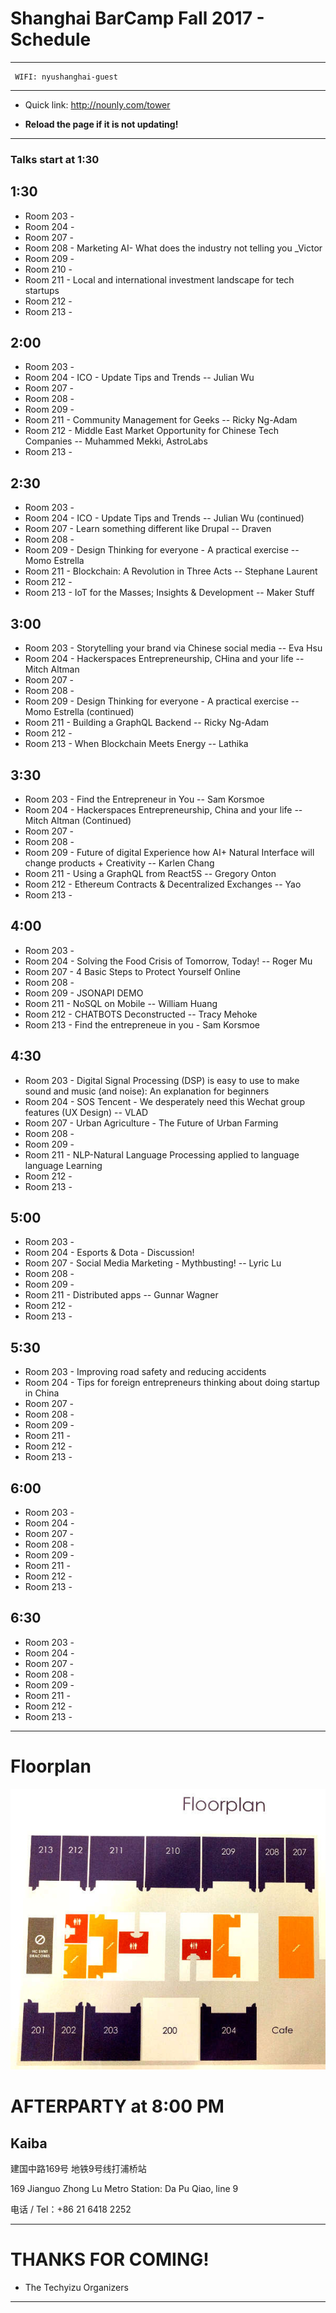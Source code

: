 # Shanghai BarCamp Fall 2017 - Schedule

--------------------------------
```
 WIFI: nyushanghai-guest
```
--------------------------------

* Quick link:  http://nounly.com/tower

* **Reload the page if it is not updating!**
--------------------------------

### Talks start at 1:30


## 1:30 

* Room 203 -  
* Room 204 - 
* Room 207 - 
* Room 208 - Marketing AI- What does the industry not telling you _Victor
* Room 209 - 
* Room 210 - 
* Room 211 - Local and international investment landscape for tech startups
* Room 212 - 
* Room 213 - 

## 2:00 

* Room 203 - 
* Room 204 - ICO - Update Tips and Trends -- Julian Wu 
* Room 207 - 
* Room 208 - 
* Room 209 - 
* Room 211 - Community Management for Geeks -- Ricky Ng-Adam
* Room 212 - Middle East Market Opportunity for Chinese Tech Companies -- Muhammed Mekki, AstroLabs
* Room 213 - 

## 2:30 

* Room 203 - 
* Room 204 - ICO - Update Tips and Trends -- Julian Wu (continued)
* Room 207 - Learn something different like Drupal -- Draven
* Room 208 - 
* Room 209 - Design Thinking for everyone - A practical exercise -- Momo Estrella
* Room 211 - Blockchain: A Revolution in Three Acts -- Stephane Laurent
* Room 212 - 
* Room 213 - IoT for the Masses; Insights & Development -- Maker Stuff

## 3:00 

* Room 203 - Storytelling your brand via Chinese social media -- Eva Hsu
* Room 204 - Hackerspaces Entrepreneurship, CHina and your life -- Mitch Altman
* Room 207 - 
* Room 208 - 
* Room 209 -  Design Thinking for everyone - A practical exercise -- Momo Estrella (continued)
* Room 211 -  Building a GraphQL Backend -- Ricky Ng-Adam
* Room 212 - 
* Room 213 -  When Blockchain Meets Energy -- Lathika

## 3:30 

* Room 203 - Find the Entrepreneur in You -- Sam Korsmoe
* Room 204 - Hackerspaces Entrepreneurship, China and your life -- Mitch Altman (Continued)
* Room 207 - 
* Room 208 - 
* Room 209 - Future of digital Experience how AI+ Natural Interface will change products + Creativity -- Karlen Chang
* Room 211 - Using a GraphQL from React5S -- Gregory Onton
* Room 212 - Ethereum Contracts & Decentralized Exchanges -- Yao
* Room 213 - 

## 4:00 

* Room 203 - 
* Room 204 - Solving the Food Crisis of Tomorrow, Today! -- Roger Mu
* Room 207 - 4 Basic Steps to Protect Yourself Online
* Room 208 - 
* Room 209 - JSONAPI DEMO
* Room 211 - NoSQL on Mobile -- William Huang
* Room 212 - CHATBOTS Deconstructed -- Tracy Mehoke
* Room 213 - Find the entrepreneue in you - Sam Korsmoe

## 4:30 

* Room 203 - Digital Signal Processing (DSP) is easy to use to make sound and music (and noise): An explanation for beginners
* Room 204 - SOS Tencent - We desperately need this Wechat group features (UX Design) -- VLAD
* Room 207 - Urban Agriculture - The Future of Urban Farming
* Room 208 - 
* Room 209 - 
* Room 211 - NLP-Natural Language Processing applied to language language Learning
* Room 212 - 
* Room 213 - 

## 5:00 

* Room 203 -
* Room 204 - Esports & Dota - Discussion!
* Room 207 - Social Media Marketing - Mythbusting!  -- Lyric Lu
* Room 208 - 
* Room 209 - 
* Room 211 - Distributed apps -- Gunnar Wagner
* Room 212 - 
* Room 213 - 


## 5:30 

* Room 203 - Improving road safety and reducing accidents
* Room 204 - Tips for foreign entrepreneurs thinking about doing startup in China
* Room 207 - 
* Room 208 - 
* Room 209 - 
* Room 211 - 
* Room 212 - 
* Room 213 - 

## 6:00 

* Room 203 - 
* Room 204 - 
* Room 207 - 
* Room 208 - 
* Room 209 - 
* Room 211 - 
* Room 212 - 
* Room 213 - 



## 6:30 

* Room 203 - 
* Room 204 - 
* Room 207 - 
* Room 208 - 
* Room 209 -  
* Room 211 - 
* Room 212 - 
* Room 213 - 




--------------------------------
# Floorplan

![NYUFloorplan](/pages/images/NYU_Floorplan_Barcamp_201611_600b.jpg)


# AFTERPARTY at 8:00 PM

## Kaiba 

建国中路169号
地铁9号线打浦桥站

169 Jianguo Zhong Lu
Metro Station: Da Pu Qiao, line 9

电话 / Tel：+86 21 6418 2252

--------------------------------

# THANKS FOR COMING!

- The Techyizu Organizers

--------------------------------



